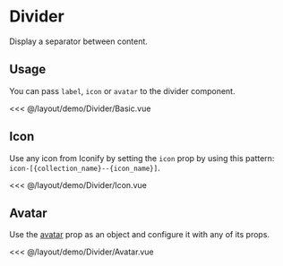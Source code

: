 <script setup>
import Basic from './demo/Divider/Basic.vue';
import Icon from './demo/Divider/Icon.vue';
import Avatar from './demo/Divider/Avatar.vue';
</script>

# Divider

Display a separator between content.

## Usage

You can pass `label`, `icon` or `avatar` to the divider component.

<DemoContainer>
<Basic/>
</DemoContainer>

<<< @/layout/demo/Divider/Basic.vue

## Icon

Use any icon from Iconify by setting the `icon` prop by using this pattern: `icon-[{collection_name}--{icon_name}]`.

<DemoContainer>
<Icon/>
</DemoContainer>

<<< @/layout/demo/Divider/Icon.vue

## Avatar

Use the [avatar](/elements/avatar) prop as an object and configure it with any of its props.

<DemoContainer>
<Avatar/>
</DemoContainer>

<<< @/layout/demo/Divider/Avatar.vue